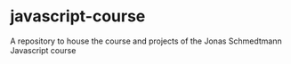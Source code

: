 # javascript-course
A repository to house the course and projects of the Jonas Schmedtmann Javascript course
